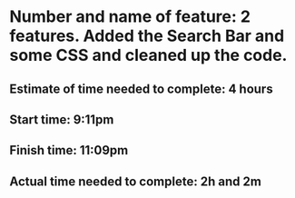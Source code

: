 # Number and name of feature: 2 features. Added the Search Bar and some CSS and cleaned up the code. 

## Estimate of time needed to complete: 4 hours

## Start time: 9:11pm

## Finish time: 11:09pm

## Actual time needed to complete: 2h and 2m

